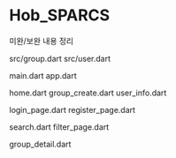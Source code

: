 # Hob_SPARCS
미완/보완 내용 정리


src/group.dart
src/user.dart

main.dart
app.dart

home.dart
group_create.dart
user_info.dart

login_page.dart
register_page.dart

search.dart
filter_page.dart

group_detail.dart
